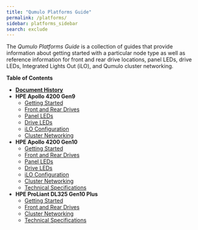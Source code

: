 ```yaml
---
title: "Qumulo Platforms Guide"
permalink: /platforms/
sidebar: platforms_sidebar
search: exclude
---
```


The _Qumulo Platforms Guide_ is a collection of guides that provide information about getting started with a particular node type as well as reference information for front and rear drive locations, panel LEDs, drive LEDs, Integrated Lights Out (iLO), and Qumulo cluster networking.

**Table of Contents**
* **[Document History](history.md)**
* **HPE Apollo 4200 Gen9**
  * [Getting Started](hpe-apollo-4200-gen9/getting-started.md)
  * [Front and Rear Drives](hpe-apollo-4200-gen9/front-rear-drives.md)
  * [Panel LEDs](hpe-apollo-4200-gen9/panel-leds.md)
  * [Drive LEDs](hpe-apollo-4200-gen9/drive-leds.md)
  * [iLO Configuration](hpe-apollo-4200-gen9/configuring-ilo.md)
  * [Cluster Networking](hpe-apollo-4200-gen9/networking-cluster.md)
* **HPE Apollo 4200 Gen10**
  * [Getting Started](hpe-apollo-4200-gen10/getting-started.md)
  * [Front and Rear Drives](hpe-apollo-4200-gen10/front-rear-drives.md)
  * [Panel LEDs](hpe-apollo-4200-gen10/panel-leds.md)
  * [Drive LEDs](hpe-apollo-4200-gen10/drive-leds.md)
  * [iLO Configuration](hpe-apollo-4200-gen10/configuring-ilo.md)
  * [Cluster Networking](hpe-apollo-4200-gen10/networking-cluster.md)
  * [Technical Specifications](hpe-apollo-4200-gen10/technical-specifications.md)
* **HPE ProLiant DL325 Gen10 Plus**
  * [Getting Started](hpe-dl325-gen10-plus/getting-started.md)
  * [Front and Rear Drives](hpe-dl325-gen10-plus/front-rear-drives.md)
  * [Cluster Networking](hpe-dl325-gen10-plus/networking-cluster.md)
  * [Technical Specifications](hpe-dl325-gen10-plus/technical-specifications.md)
